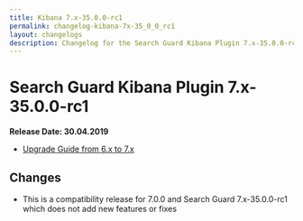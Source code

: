 ```yaml
---
title: Kibana 7.x-35.0.0-rc1
permalink: changelog-kibana-7x-35_0_0_rc1
layout: changelogs
description: Changelog for the Search Guard Kibana Plugin 7.x-35.0.0-rc1
---
```

<!---
Copyright 2020 floragunn GmbH
-->

# Search Guard Kibana Plugin 7.x-35.0.0-rc1

**Release Date: 30.04.2019**

* [Upgrade Guide from 6.x to 7.x](sg-upgrade-6-7)

## Changes

* This is a compatibility release for 7.0.0 and Search Guard 7.x-35.0.0-rc1 which does not add new features or fixes